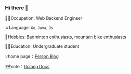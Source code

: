 ### Hi there 👋



:pouting_man:Occupation: Web Backend Engineer

:crossed_swords:Language: `Go`, `Java`, `Js`

:badminton:Hobbies: Badminton enthusiasts, mountain bike enthusiasts

:man_student:Education: Undergraduate student

:bulb:home page：[Person Blog](https://www.vegetableprogrammer.top/)

🗺️note：[Golang Docs](https://golang.halfiisland.com/)
